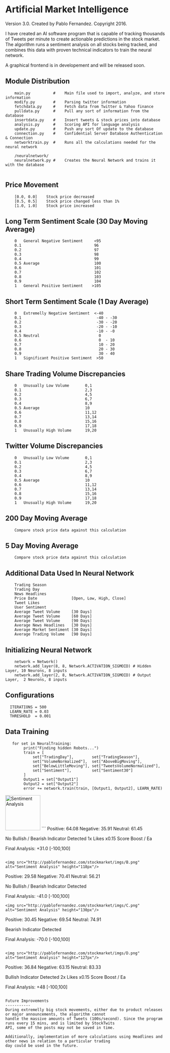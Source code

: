 Artificial Market Intelligence 
========
Version 3.0. Created by Pablo Fernandez. Copyright 2016. 

I have created an AI software program that is capable of tracking thousands of Tweets per minute to create actionable predictions in the stock market. The algorithm runs a sentiment analysis on all stocks being tracked, and combines this data with proven technical indicators to train the neural network. 

A graphical frontend is in developement and will be released soon. 

Module Distribution
-----------
```
    main.py          #    Main file used to import, analyze, and store information
    modify.py        #    Parsing twitter information
    fetchdata.py     #    Fetch data from Twitter & Yahoo finance 
    pulldata.py      #    Pull any sort of information from the database
    insertdata.py    #    Insert tweets & stock prices into database    
    analysis.py      #    Scoring API for language analysis
    update.py        #    Push any sort Of update to the database
    connection.py    #    Confidential Server Database Authentication & Connection
    networktrain.py  #    Runs all the calculations needed for the neural network
    
    /neuralnetwork/
    neuralnetwork.py #    Creates the Neural Network and trains it with the database
    
```

Price Movement
-----------
```
    [0.0, 0.0]    Stock price decreased
    [0.5, 0.5]    Stock price changed less than 1%
    [1.0, 1.0]    Stock price increased
```


Long Term Sentiment Scale (30 Day Moving Average)
-----------
```
    0   General Negative Sentiment     <95
    0.1                                96
    0.2                                97
    0.3                                98
    0.4                                99
    0.5 Average                        100
    0.6                                101
    0.7                                102
    0.8                                103
    0.9                                104
    1   General Positive Sentiment    >105
```


Short Term Sentiment Scale (1 Day Average)
-----------
```
    0   Extremelly Negative Sentiment  <-40
    0.1                                 -40 - -30  
    0.2                                 -30 - -20
    0.3                                 -20 - -10
    0.4                                 -10 - -0 
    0.5 Neutral                          0
    0.6                                  0  - 10
    0.7                                  10 - 20
    0.8                                  20 - 30
    0.9                                  30 - 40
    1   Significant Positive Sentiment  >50
```

Share Trading Volume Discrepancies
-----------
```
    0   Unusually Low Volume       0,1
    0.1                            2,3
    0.2                            4,5
    0.3                            6,7
    0.4                            8,9
    0.5 Average                    10
    0.6                            11,12
    0.7                            13,14
    0.8                            15,16
    0.9                            17,18
    1   Unusually High Volume      19,20
```

Twitter Volume Discrepancies
-----------
```
    0   Unusually Low Volume       0,1
    0.1                            2,3
    0.2                            4,5
    0.3                            6,7
    0.4                            8,9
    0.5 Average                    10
    0.6                            11,12
    0.7                            13,14
    0.8                            15,16
    0.9                            17,18
    1   Unusually High Volume      19,20
```

200 Day Moving Average
-----------
```
    Compare stock price data against this calculation
```


5 Day Moving Average
-----------
```
    Compare stock price data against this calculation
```

Additional Data Used In Neural Network
-----------
```
    Trading Season
    Trading Day
    News Headlines
    Price Date               [Open, Low, High, Close]
    Tweet Likes
    User Sentiment
    Average Tweet Volume     [30 Days]
    Average Tweet Volume     [60 Days]
    Average Tweet Volume     [90 Days]
    Average News Headlines   [30 Days]
    Average Market Sentiment [30 Days]
    Average Trading Volume   [90 Days]
```

Initializing Neural Network
-----------
```
    network = Network()
    network.add_layer(8, 8, Network.ACTIVATION_SIGMOID) # Hidden Layer, 10 Neurons, 8 inputs
    network.add_layer(2, 8, Network.ACTIVATION_SIGMOID) # Output Layer,  2 Neurons, 8 inputs  
```

Configurations
-----------
```
  ITERATIONS = 500  
  LEARN_RATE = 0.03 
  THRESHOLD  = 0.001

```

Data Training
-----------
```
   for set in NeuralTraining:  
        print("Finding hidden Robots...")
        train = [
            set["TradingDay"],        set["TradingSeason"], 
            set["VolumeNormalized"],  set["AboveBigMoving"],
            set["BelowLittleMoving"], set["TweetsVolumeNormalized"], 
            set["Sentiment"],         set["Sentiment30"]
        ]
        Output1 = set["Output1"]
        Output2 = set["Output2"]
        error += network.train(train, [Output1, Output2], LEARN_RATE)
```

<img src="http://pablofernandez.com/stockmarket/imgs/A.png" alt="Sentiment Analysis" height="110px"/>
```
Positive:        64.08
Negative:        35.91
Neutral:         61.45

No Bullish / Bearish Indicator Detected
1x Likes                         x0.15 Score Boost / Ea

Final Analysis:  +31.0     [-100,100]
```

<img src="http://pablofernandez.com/stockmarket/imgs/B.png" alt="Sentiment Analysis" height="118px"/>

```
Positive:        29.58
Negative:        70.41
Neutral:         56.21

No Bullish / Bearish Indicator Detected

Final Analysis:  -41.0     [-100,100]  
```
<img src="http://pablofernandez.com/stockmarket/imgs/C.png" alt="Sentiment Analysis" height="130px"/>
```
Positive:        30.45
Negative:        69.54
Neutral:         74.91

Bearish Indicator Detected

Final Analysis:  -70.0     [-100,100]  
```

<img src="http://pablofernandez.com/stockmarket/imgs/D.png" alt="Sentiment Analysis" height="127px"/>
```

Positive:        36.84
Negative:        63.15
Neutral:         83.33

Bullish Indicator Detected
2x Likes                         x0.15 Score Boost / Ea

Final Analysis:  +48     [-100,100] 
```

Future Improvements
-----------
During extremelly big stock movements, either due to product releases or major announcements, the algorithm cannot
handle the massive amounts of Tweets (100s/second). Since the program runs every 15 mins, and is limited by StockTwits
API, some of the posts may not be saved in time. 

Additionally, implementation of more calculations using Headlines and other news in relation to a particular trading
day could be used in the future. 
